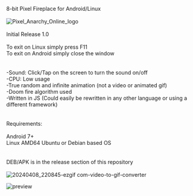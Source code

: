 8-bit Pixel Fireplace for Android/Linux
<br><br>
![Pixel_Anarchy_Online_logo](https://github.com/lexterror/8-bit-pixel-fireplace-android-linux/assets/16135535/72936bda-97c7-4464-becd-1b7b45a1c042)
<br><br>
Initial Release 1.0
<br><br>
To exit on Linux simply press F11<br>
To exit on Android simply close the window<br>
<br><br>
-Sound: Click/Tap on the screen to turn the sound on/off<br>
-CPU: Low usage<br>
-True random and infinite animation (not a video or animated gif)<br>
-Doom fire algorithm used<br>
-Written in JS (Could easily be rewritten in any other language or using a different framework)<br>
<br><br>
Requirements: 
<br><br>
Android 7+<br>
Linux AMD64 Ubuntu or Debian based OS<br>
<br><br>
DEB/APK is in the release section of this repository
<br><br>
![20240408_220845-ezgif com-video-to-gif-converter](https://github.com/lexterror/8-bit-pixel-fireplace-android-linux/assets/16135535/5221c442-f58f-4122-85db-71de66403b9f)


![preview](https://github.com/lexterror/8-bit-pixel-fireplace-android-linux/assets/16135535/e776932c-a742-4b66-bfc9-795c3764ea6b)









<br>




